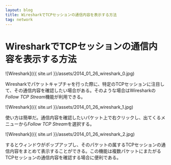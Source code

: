 ```yaml
---
layout: blog
title: WiresharkでTCPセッションの通信内容を表示する方法
tag: network
---
```


# WiresharkでTCPセッションの通信内容を表示する方法

![Wireshark]({{ site.url }}/assets/2014_01_26_wireshark_0.jpg)

Wiresharkでパケットキャプチャを行った際に、特定のTCPセッションに注目して、その通信内容を確認したい場合がある。そのような場合はWiresharkの*Follow TCP Stream*機能が利用できる。

![Wireshark]({{ site.url }}/assets/2014_01_26_wireshark_1.jpg)

使い方は簡単だ。通信内容を確認したいパケット上で右クリックし、出てくるメニューから*Follow TCP Stream*を選択する。

![Wireshark]({{ site.url }}/assets/2014_01_26_wireshark_2.jpg)

するとウィンドウがポップアップし、そのパケットの属するTCPセッションの通信内容をまとめて表示することができる。この機能は複数パケットにまたがるTCPセッションの通信内容を確認する場合に便利である。
